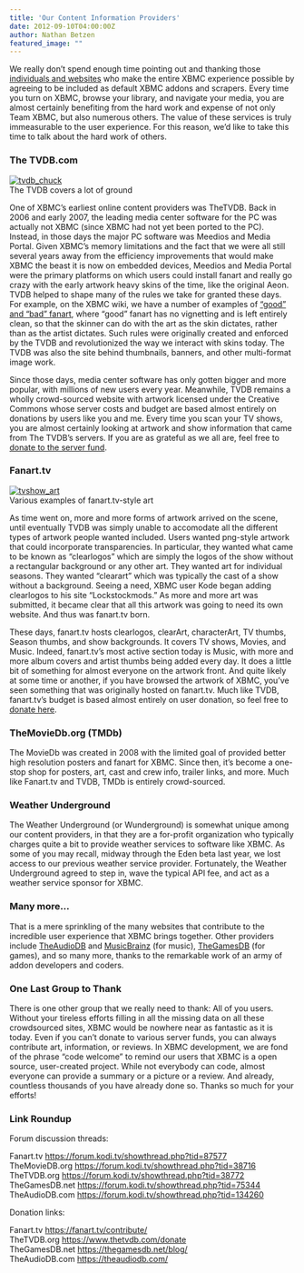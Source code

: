 ```yaml
---
title: 'Our Content Information Providers'
date: 2012-09-10T04:00:00Z
author: Nathan Betzen
featured_image: ""
---
```

We really don’t spend enough time pointing out and thanking those [individuals and websites](https://kodi.wiki/about/friends-and-sponsors/ "XBMC Friends and sponsors") who make the entire XBMC experience possible by agreeing to be included as default XBMC addons and scrapers. Every time you turn on XBMC, browse your library, and navigate your media, you are almost certainly benefiting from the hard work and expense of not only Team XBMC, but also numerous others. The value of these services is truly immeasurable to the user experience. For this reason, we’d like to take this time to talk about the hard work of others.

 ### The TVDB.com

 [![](/sites/default/files/uploads/tvdb_chuck-300x197.jpg "tvdb_chuck")](/sites/default/files/uploads/tvdb_chuck.jpg)  
 The TVDB covers a lot of ground

  One of XBMC’s earliest online content providers was TheTVDB. Back in 2006 and early 2007, the leading media center software for the PC was actually not XBMC (since XBMC had not yet been ported to the PC). Instead, in those days the major PC software was Meedios and Media Portal. Given XBMC’s memory limitations and the fact that we were all still several years away from the efficiency improvements that would make XBMC the beast it is now on embedded devices, Meedios and Media Portal were the primary platforms on which users could install fanart and really go crazy with the early artwork heavy skins of the time, like the original Aeon. TVDB helped to shape many of the rules we take for granted these days. For example, on the XBMC wiki, we have a number of examples of [“good” and “bad” fanart](https://kodi.wiki/view/FanArt "Good and Bad Fanart"), where “good” fanart has no vignetting and is left entirely clean, so that the skinner can do with the art as the skin dictates, rather than as the artist dictates. Such rules were originally created and enforced by the TVDB and revolutionized the way we interact with skins today. The TVDB was also the site behind thumbnails, banners, and other multi-format image work.

 Since those days, media center software has only gotten bigger and more popular, with millions of new users every year. Meanwhile, TVDB remains a wholly crowd-sourced website with artwork licensed under the Creative Commons whose server costs and budget are based almost entirely on donations by users like you and me. Every time you scan your TV shows, you are almost certainly looking at artwork and show information that came from The TVDB’s servers. If you are as grateful as we all are, feel free to [donate to the server fund](https://www.thetvdb.com/donate "The TVDB Donations").

 ### Fanart.tv

 [![](/sites/default/files/uploads/tvshow_art-300x300.jpg "tvshow_art")](/sites/default/files/uploads/tvshow_art.jpeg)  
 Various examples of fanart.tv-style art

  As time went on, more and more forms of artwork arrived on the scene, until eventually TVDB was simply unable to accomodate all the different types of artwork people wanted included. Users wanted png-style artwork that could incorporate transparencies. In particular, they wanted what came to be known as “clearlogos” which are simply the logos of the show without a rectangular background or any other art. They wanted art for individual seasons. They wanted “clearart” which was typically the cast of a show without a background. Seeing a need, XBMC user Kode began adding clearlogos to his site “Lockstockmods.” As more and more art was submitted, it became clear that all this artwork was going to need its own website. And thus was fanart.tv born.

 These days, fanart.tv hosts clearlogos, clearArt, characterArt, TV thumbs, Season thumbs, and show backgrounds. It covers TV shows, Movies, and Music. Indeed, fanart.tv’s most active section today is Music, with more and more album covers and artist thumbs being added every day. It does a little bit of something for almost everyone on the artwork front. And quite likely at some time or another, if you have browsed the artwork of XBMC, you’ve seen something that was originally hosted on fanart.tv. Much like TVDB, fanart.tv’s budget is based almost entirely on user donation, so feel free to [donate here](https://fanart.tv/contribute/ "Fanart.tv donations").

 ### TheMovieDb.org (TMDb)

 The MovieDb was created in 2008 with the limited goal of provided better high resolution posters and fanart for XBMC. Since then, it’s become a one-stop shop for posters, art, cast and crew info, trailer links, and more. Much like Fanart.tv and TVDB, TMDb is entirely crowd-sourced.

 ### Weather Underground

 The Weather Underground (or Wunderground) is somewhat unique among our content providers, in that they are a for-profit organization who typically charges quite a bit to provide weather services to software like XBMC. As some of you may recall, midway through the Eden beta last year, we lost access to our previous weather service provider. Fortunately, the Weather Underground agreed to step in, wave the typical API fee, and act as a weather service sponsor for XBMC.

 ### Many more…

 That is a mere sprinkling of the many websites that contribute to the incredible user experience that XBMC brings together. Other providers include [TheAudioDB](https://www.theaudiodb.com/ "TheAudioDB") and [MusicBrainz](http://musicbrainz.org/ "Music Brainz") (for music), [TheGamesDB](https://thegamesdb.net/ "The GamesDB") (for games), and so many more, thanks to the remarkable work of an army of addon developers and coders.

 ### One Last Group to Thank

 There is one other group that we really need to thank: All of you users. Without your tireless efforts filling in all the missing data on all these crowdsourced sites, XBMC would be nowhere near as fantastic as it is today. Even if you can’t donate to various server funds, you can always contribute art, information, or reviews. In XBMC development, we are fond of the phrase “code welcome” to remind our users that XBMC is a open source, user-created project. While not everybody can code, almost everyone can provide a summary or a picture or a review. And already, countless thousands of you have already done so. Thanks so much for your efforts!

 ### Link Roundup

  Forum discussion threads:

 Fanart.tv <https://forum.kodi.tv/showthread.php?tid=87577>  
 TheMovieDB.org <https://forum.kodi.tv/showthread.php?tid=38716>  
 TheTVDB.org <https://forum.kodi.tv/showthread.php?tid=38772>  
 TheGamesDB.net <https://forum.kodi.tv/showthread.php?tid=75344>  
 TheAudioDB.com <https://forum.kodi.tv/showthread.php?tid=134260>

 Donation links:

 Fanart.tv <https://fanart.tv/contribute/>  
 TheTVDB.org <https://www.thetvdb.com/donate>  
 TheGamesDB.net <https://thegamesdb.net/blog/>  
 TheAudioDB.com <https://theaudiodb.com/>

 